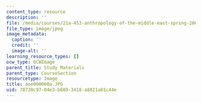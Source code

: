 ```yaml
---
content_type: resource
description: ''
file: /media/courses/21a-453-anthropology-of-the-middle-east-spring-2004/78738c9704e3b6893418a8821a01c44e_aoe000060a.JPG
file_type: image/jpeg
image_metadata:
  caption: ''
  credit: ''
  image-alt: ''
learning_resource_types: []
ocw_type: OCWImage
parent_title: Study Materials
parent_type: CourseSection
resourcetype: Image
title: aoe000060a.JPG
uid: 78738c97-04e3-b689-3418-a8821a01c44e
---
```

